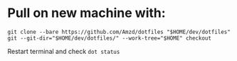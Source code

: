# Pull on new machine with:
```
git clone --bare https://github.com/Amzd/dotfiles "$HOME/dev/dotfiles"
git --git-dir="$HOME/dev/dotfiles/" --work-tree="$HOME" checkout
```
Restart terminal and check `dot status`
